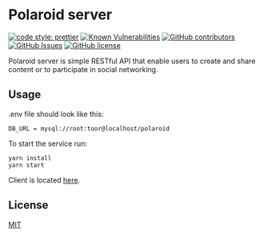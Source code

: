 # Polaroid server

[![code style: prettier](https://img.shields.io/badge/code_style-prettier-ff69b4.svg)](https://github.com/prettier/prettier)
[![Known Vulnerabilities](https://snyk.io/test/github/malcodeman/polaroid-server/badge.svg)](https://snyk.io/test/github/malcodeman/polaroid-server)
[![GitHub contributors](https://img.shields.io/github/contributors/malcodeman/polaroid-server.svg)](https://github.com/malcodeman/polaroid-server)
[![GitHub Issues](https://img.shields.io/github/issues/malcodeman/polaroid-server.svg)](https://github.com/malcodeman/polaroid-server/issues)
[![GitHub license](https://img.shields.io/badge/license-MIT-blue.svg)](https://github.com/malcodeman/polaroid-server/blob/master/LICENSE)

Polaroid server is simple RESTful API that enable users to create and share content or to participate in social networking.

## Usage

.env file should look like this:

```
DB_URL = mysql://root:toor@localhost/polaroid
```

To start the service run:

```
yarn install
yarn start
```

Client is located [here](https://github.com/malcodeman/polaroid-client).

## License

[MIT](./LICENSE)
